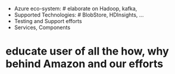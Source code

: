 

- Azure eco-system: # elaborate on Hadoop, kafka,
- Supported Technologies:  # BlobStore, HDInsights, ...
- Testing and Support efforts
- Services, Components
 # educate user of all the how, why behind Amazon and our efforts
